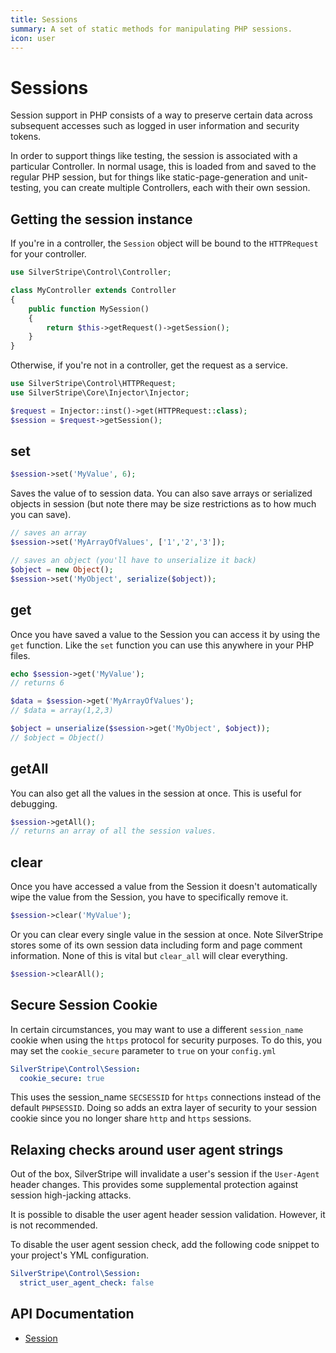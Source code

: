 ```yaml
---
title: Sessions
summary: A set of static methods for manipulating PHP sessions.
icon: user
---
```


# Sessions

Session support in PHP consists of a way to preserve certain data across subsequent accesses such as logged in user
information and security tokens.

In order to support things like testing, the session is associated with a particular Controller.  In normal usage,
this is loaded from and saved to the regular PHP session, but for things like static-page-generation and
unit-testing, you can create multiple Controllers, each with their own session.

## Getting the session instance

If you're in a controller, the `Session` object will be bound to the `HTTPRequest` for your controller.

```php
use SilverStripe\Control\Controller;

class MyController extends Controller
{
    public function MySession()
    {
        return $this->getRequest()->getSession();
    }
}
```

Otherwise, if you're not in a controller, get the request as a service.

```php
use SilverStripe\Control\HTTPRequest;
use SilverStripe\Core\Injector\Injector;

$request = Injector::inst()->get(HTTPRequest::class);
$session = $request->getSession();
```

## set


```php
$session->set('MyValue', 6);
```

Saves the value of to session data. You can also save arrays or serialized objects in session (but note there may be 
size restrictions as to how much you can save).


```php
// saves an array
$session->set('MyArrayOfValues', ['1','2','3']);

// saves an object (you'll have to unserialize it back)
$object = new Object();
$session->set('MyObject', serialize($object));

```

 
## get

Once you have saved a value to the Session you can access it by using the `get` function. Like the `set` function you 
can use this anywhere in your PHP files.


```php
echo $session->get('MyValue'); 
// returns 6

$data = $session->get('MyArrayOfValues'); 
// $data = array(1,2,3)

$object = unserialize($session->get('MyObject', $object)); 
// $object = Object()

```

## getAll

You can also get all the values in the session at once. This is useful for debugging.
```php
$session->getAll();
// returns an array of all the session values.
```

## clear

Once you have accessed a value from the Session it doesn't automatically wipe the value from the Session, you have
to specifically remove it.
```php
$session->clear('MyValue');
```

Or you can clear every single value in the session at once. Note SilverStripe stores some of its own session data
including form and page comment information. None of this is vital but `clear_all` will clear everything.
```php
$session->clearAll();
```

## Secure Session Cookie

In certain circumstances, you may want to use a different `session_name` cookie when using the `https` protocol for security purposes. To do this, you may set the `cookie_secure` parameter to `true` on your `config.yml`


```yml
SilverStripe\Control\Session:
  cookie_secure: true
```

This uses the session_name `SECSESSID` for `https` connections instead of the default `PHPSESSID`. Doing so adds an extra layer of security to your session cookie since you no longer share `http` and `https` sessions.

## Relaxing checks around user agent strings

Out of the box, SilverStripe will invalidate a user's session if the `User-Agent` header changes. This provides some supplemental protection against session high-jacking attacks.

It is possible to disable the user agent header session validation. However, it is not recommended.

To disable the user agent session check, add the following code snippet to your project's YML configuration.

```yml
SilverStripe\Control\Session:
  strict_user_agent_check: false
```


## API Documentation

* [Session](api:SilverStripe\Control\Session)
